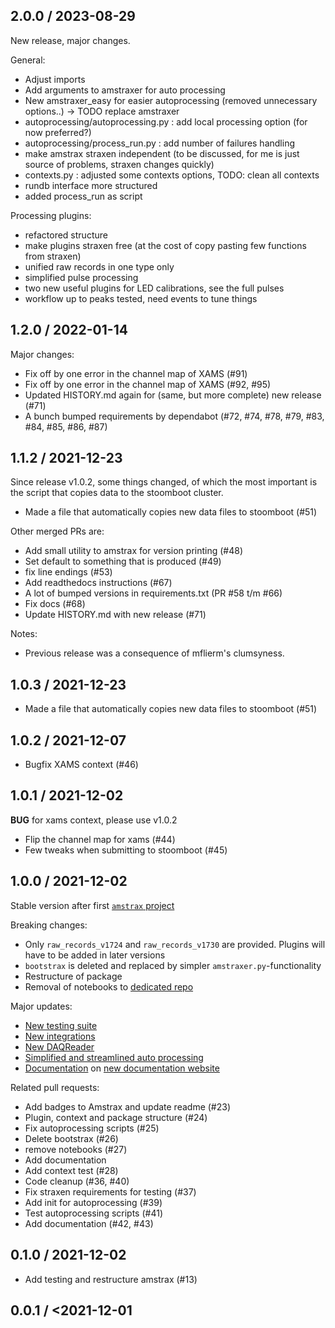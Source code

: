 2.0.0 / 2023-08-29
------------------
New release, major changes.

General:

- Adjust imports
- Add arguments to amstraxer for auto processing
- New amstraxer_easy for easier autoprocessing (removed unnecessary options..) -> TODO replace amstraxer
- autoprocessing/autoprocessing.py : add local processing option (for now preferred?)
- autoprocessing/process_run.py : add number of failures handling
- make amstrax straxen independent (to be discussed, for me is just source of problems, straxen changes quickly)
- contexts.py : adjusted some contexts options, TODO: clean all contexts
- rundb interface more structured
- added process_run as script

Processing plugins:

- refactored structure
- make plugins straxen free (at the cost of copy pasting few functions from straxen)
- unified raw records in one type only
- simplified pulse processing
- two new useful plugins for LED calibrations, see the full pulses
- workflow up to peaks tested, need events to tune things

1.2.0 / 2022-01-14
------------------
Major changes:
- Fix off by one error in the channel map of XAMS (#91)
- Fix off by one error in the channel map of XAMS (#92, #95)
- Updated HISTORY.md again for (same, but more complete) new release (#71)
- A bunch bumped requirements by dependabot (#72, #74, #78, #79, #83, #84, #85, #86, #87)


1.1.2 / 2021-12-23
------------------
 Since release v1.0.2, some things changed, of which the most important is the script that copies data to the stoomboot cluster.

-  Made a file that automatically copies new data files to stoomboot (#51)

Other merged PRs are:

- Add small utility to amstrax for version printing (#48)
- Set default to something that is produced (#49)
- fix line endings (#53) 
- Add readthedocs instructions (#67) 
- A lot of bumped versions in requirements.txt (PR #58 t/m #66)
- Fix docs (#68) 
- Update HISTORY.md with new release (#71) 

Notes:
- Previous release was a consequence of mflierm's clumsyness.


1.0.3 / 2021-12-23
------------------
 - Made a file that automatically copies new data files to stoomboot (#51)


1.0.2 / 2021-12-07
------------------
 - Bugfix XAMS context (#46)


1.0.1 / 2021-12-02
------------------
**BUG** for xams context, please use v1.0.2
- Flip the channel map for xams (#44)
- Few tweaks when submitting to stoomboot (#45)


1.0.0 / 2021-12-02
------------------
Stable version after first [`amstrax` project](https://github.com/XAMS-nikhef/amstrax/projects/1)

Breaking changes:
- Only `raw_records_v1724` and `raw_records_v1730` are provided. Plugins will have to be added in later versions
- `bootstrax` is deleted and replaced by simpler `amstraxer.py`-functionality
- Restructure of package
- Removal of notebooks to [dedicated repo](https://github.com/XAMS-nikhef/amstrax_notebooks)

Major updates:
- [New testing suite](https://github.com/XAMS-nikhef/amstrax/projects/1#column-17081786)
- [New integrations](https://github.com/XAMS-nikhef/amstrax/projects/1#column-17082170)
- [New DAQReader](https://github.com/XAMS-nikhef/amstrax/projects/1#column-17082394)
- [Simplified and streamlined auto processing](https://github.com/XAMS-nikhef/amstrax/projects/1#column-17082384)
- [Documentation](https://github.com/XAMS-nikhef/amstrax/projects/1#column-17082172) on [new documentation website](https://amstrax.readthedocs.io/en/latest/?badge=latest)

Related pull requests:
- Add badges to Amstrax and update readme (#23)
- Plugin, context and package structure (#24)
- Fix autoprocessing scripts (#25)
- Delete bootstrax (#26)
- remove notebooks (#27)
- Add documentation
- Add context test (#28)
- Code cleanup (#36, #40)
- Fix straxen requirements for testing (#37)
- Add init for autoprocessing (#39)
- Test autoprocessing scripts (#41)
- Add documentation (#42, #43)


0.1.0 / 2021-12-02
--------------------
- Add testing and restructure amstrax (#13)

0.0.1 / <2021-12-01
--------------------
